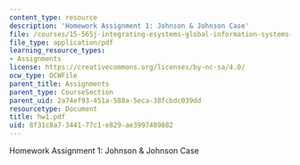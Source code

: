 ```yaml
---
content_type: resource
description: 'Homework Assignment 1: Johnson & Johnson Case'
file: /courses/15-565j-integrating-esystems-global-information-systems-spring-2002/8f31c8a7344177c1e829ae3997489882_hw1.pdf
file_type: application/pdf
learning_resource_types:
- Assignments
license: https://creativecommons.org/licenses/by-nc-sa/4.0/
ocw_type: OCWFile
parent_title: Assignments
parent_type: CourseSection
parent_uid: 2a74ef93-451a-588a-5eca-38fcbdc039dd
resourcetype: Document
title: hw1.pdf
uid: 8f31c8a7-3441-77c1-e829-ae3997489882
---
```

Homework Assignment 1: Johnson & Johnson Case